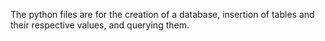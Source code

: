 The python files are for the creation of a database, insertion of tables and their respective values, and querying them.
